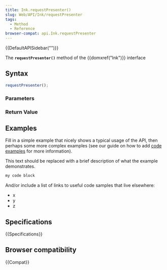```yaml
---
title: Ink.requestPresenter()
slug: Web/API/Ink/requestPresenter
tags:
  - Method
  - Reference
browser-compat: api.Ink.requestPresenter
---
```

{{DefaultAPISidebar("")}}

The **`requestPresenter()`** method of the {{domxref("Ink")}} interface 

## Syntax

```js
requestPresenter();
```

### Parameters



### Return Value



## Examples

Fill in a simple example that nicely shows a typical usage of the API, then perhaps some more complex examples (see our guide on how to add [code examples](/en-US/docs/MDN/Contribute/Structures/Code_examples) for more information).

This text should be replaced with a brief description of what the example demonstrates.

```js
my code block
```

And/or include a list of links to useful code samples that live elsewhere:

*   x
*   y
*   z

## Specifications

{{Specifications}}

## Browser compatibility

{{Compat}}

